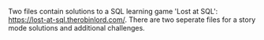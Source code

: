 Two files contain solutions to a SQL learning game 'Lost at SQL': https://lost-at-sql.therobinlord.com/. There are two seperate files for a story mode solutions and additional challenges. 
